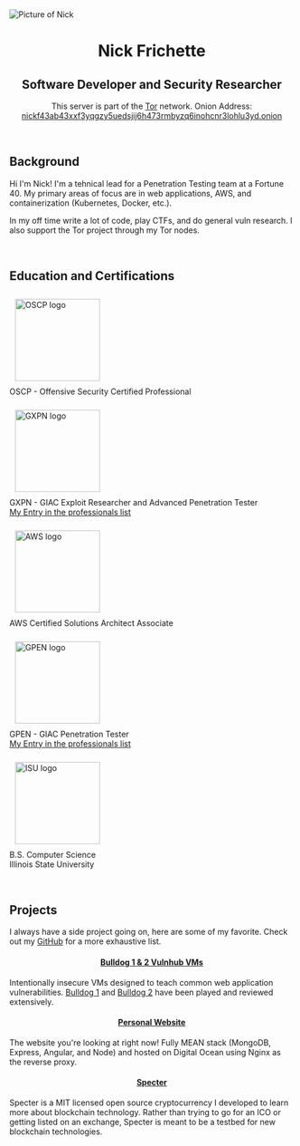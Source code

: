 ---
---
<link rel="stylesheet" href="/css/index.css">
<div class="container">
<br><br>
  <img src="/images/home/profile.jpg" class="circle-avatar" alt="Picture of Nick">
<br>
<div class="card">
  <div class="card-block">
    <div class="text-canvas">
      <h1 style="text-align: center">Nick Frichette</h1>
      <h2 style="text-align: center" class="desc">Software Developer and Security Researcher</h2>
      <p style="text-align: center" class="tor">This server is part of the <a href="https://torproject.org">Tor</a> network.
        Onion Address: <a href="http://nickf43ab43xxf3yqgzy5uedsjij6h473rmbyzq6inohcnr3lohlu3yd.onion/">
          nickf43ab43xxf3yqgzy5uedsjij6h473rmbyzq6inohcnr3lohlu3yd.onion
        </a></p>
    </div>
  </div>
</div>
<br>
<div class="card">
  <div class="card-block">
    <div class="text-canvas">
      <h2>Background</h2>
      <p>Hi I'm Nick! I'm a tehnical lead for a Penetration Testing team at a Fortune 40. My primary areas of focus are in web 
        applications, AWS, and containerization (Kubernetes, Docker, etc.).</p>
      <p>In my off time write a lot of code, play CTFs, and do general vuln research. I also support the Tor project through my Tor nodes.</p>
    </div>
  </div>
</div>
<br>
<div class="card">
  <div class="card-block">
    <div class="text-canvas">
      <h2>Education and Certifications</h2>
      <div class="row">
        <div class="col-md">
          <p>
            <img src="/images/home/oscp.png" class="img-responsive" alt="OSCP logo" style="width: 150px; height: 145px; padding: 10px"/><br>
            OSCP - Offensive Security Certified Professional<br>
          </p>
        </div>
        <div class="col-md">
          <p>
            <img src="/images/home/gxpn.png" class="img-responsive" alt="GXPN logo" style="width: 150px; height: 145px; padding: 10px"/><br>
            GXPN - GIAC Exploit Researcher and Advanced Penetration Tester<br>
            <a href="https://www.giac.org/certified-professional/nicholas-frichette/163907">My Entry in the professionals list</a>
          </p>
        </div>
        <div class="col-md">
          <p>
            <img src="/images/home/aws.png" class="img-responsive" alt="AWS logo" style="width: 150px; height: 145px; padding: 10px"/><br>
            AWS Certified Solutions Architect Associate<br>
          </p>
        </div>
        <div class="col-md">
          <p>
            <img src="/images/home/gpen.png" class="img-responsive" alt="GPEN logo" style="width: 150px; height: 145px; padding: 10px"/><br>
            GPEN - GIAC Penetration Tester<br>
            <a href="https://www.giac.org/certified-professional/nicholas-frichette/163907">My Entry in the professionals list</a>
          </p>
        </div>
        <div class="col-md">
          <p>
            <img src="/images/home/isu_seal.png" class="img-responsive" alt="ISU logo" style="width: 150px; height: 145px; padding: 10px"/><br>
            B.S. Computer Science<br>
            Illinois State University
          </p>
        </div>
      </div>
    </div>
  </div>
</div>
<br>
<div class="card">
  <div class="card-block">
    <div class="text-canvas">
      <h2>Projects</h2>
      <p>I always have a side project going on, here are some of my favorite. Check out my
        <a href="https://github.com/Frichetten/">GitHub</a>
         for a more exhaustive list.</p>
      <div class="row">
        <div class="col-md">
            <h4 style="text-align:center"><a href="https://www.vulnhub.com/series/bulldog,138/">
              Bulldog 1 & 2 Vulnhub VMs</a></h4>
            <p>Intentionally insecure VMs designed to teach common web application
               vulnerabilities. <a href="https://www.vulnhub.com/entry/bulldog-1,211/">Bulldog 1</a>
               and <a href="https://www.vulnhub.com/entry/bulldog-2,246/">Bulldog 2</a> have been played
               and reviewed extensively.</p>
        </div>
        <div class="col-md">
            <h4 style="text-align:center"><a href="https://github.com/Frichetten/frichetten.github.io">
              Personal Website</a></h4>
            <p>The website you're looking at right now! Fully MEAN stack (MongoDB, Express, Angular,
               and Node) and hosted on Digital Ocean using Nginx as the reverse proxy.</p>
        </div>
        <div class="col-md">
            <h4 style="text-align:center"><a href="https://github.com/Frichetten/specter">
              Specter</a></h4>
            <p>Specter is a MIT licensed open source cryptocurrency I developed to learn more about
               blockchain technology. Rather than trying to go for an ICO or getting listed on an
               exchange, Specter is meant to be a testbed for new blockchain technologies.</p>
        </div>
      </div>
    </div>
  </div>
</div>
</div>
